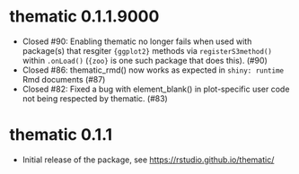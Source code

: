# thematic 0.1.1.9000

* Closed #90: Enabling thematic no longer fails when used with package(s) that resgiter `{ggplot2}` methods via `registerS3method()` within `.onLoad()` (`{zoo}` is one such package that does this). (#90)
* Closed #86: thematic_rmd() now works as expected in `shiny: runtime` Rmd documents (#87)
* Closed #82: Fixed a bug with element_blank() in plot-specific user code not being respected by thematic. (#83) 

# thematic 0.1.1

* Initial release of the package, see https://rstudio.github.io/thematic/
